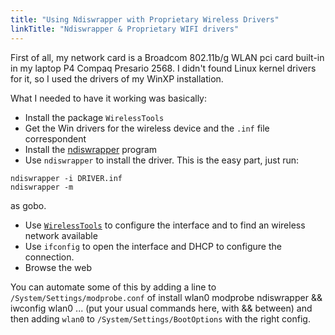 ```yaml
---
title: "Using Ndiswrapper with Proprietary Wireless Drivers"
linkTitle: "Ndiswrapper & Proprietary WIFI drivers"
---
```


First of all, my network card is a Broadcom 802.11b/g WLAN pci card built-in in
my laptop P4 Compaq Presario 2568. I didn't found Linux kernel drivers for it,
so I used the drivers of my WinXP installation.

What I needed to have it working was basically:

-   Install the package `WirelessTools`
-   Get the Win drivers for the wireless device and the `.inf` file
    correspondent
-   Install the [ndiswrapper](http://ndiswrapper.sourceforge.net/) program
-   Use `ndiswrapper` to install the driver. This is the easy part, just run:

```fish
ndiswrapper -i DRIVER.inf
ndiswrapper -m
```

as gobo.

-   Use
    [`WirelessTools`](https://github.com/gobolinux/Recipes/tree/master/Wireless-Tools)
    to configure the interface and to find an wireless network available
-   Use `ifconfig` to open the interface and DHCP to configure the connection.
-   Browse the web

You can automate some of this by adding a line to
`/System/Settings/modprobe.conf` of install wlan0 modprobe ndiswrapper &&
iwconfig wlan0 ... (put your usual commands here, with && between) and then
adding `wlan0` to `/System/Settings/BootOptions` with the right config.
